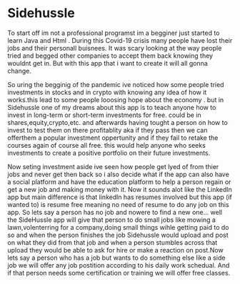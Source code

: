 # Sidehussle
To start off im not a professional programst im a begginer just started to learn Java and Html . During this Covid-19 crisis many people have lost their jobs and their personall buisnees. It was scary looking at the way people tried and begged other companies to accept them back knowing they wouldnt get in. But with this app that i want to create it will all gonna change.

So uring the begginig of the pandemic ive noticed how some people tried investments in stocks and in crypto with knowing any idea of how it works.this lead to some people looosing hope about the economy . but in Sidehussle one of my dreams about this app is to teach anyone how to invest in long-term or short-term investments for free. could be in shares,equity,crypto,etc. and afterwards having tought a person on how to invest to test them on there profitablity aka if they pass then we can offerthem a popular investment oppertunity and if they fail to retake the courses again of course all free. this would help anyone who seeks investments to create a positive portfolio on their future investments.

Now seting investment aside ive seen how people get lyed of from thier jobs and never get then back so i also decide what if the app can also have a social platform and have the education platform to help a person regain or get a new job and making money with it. Now it sounds alot like the Linkedln app but main difference is that linkedln has resumes involved but this app (if wanted to) is resume free meaning no need of resume to do any job on this app. So lets say a person has no job and nowere to find a new one... well the SideHussle app will give that person to do small jobs like mowing a lawn,volenterring for a company,doing small things wihle getting paid to do so and when the person finishes the job Sidehussle would upload and post on what they did from that job and when a person stumbles across that upload they would be able to ask for hire or make a reaction on post.Now lets say a person who has a job but wants to do something else like a side job we will offer any job postition according to his daily work schedual. And if that person needs some certification or training we will offer free classes.
